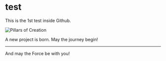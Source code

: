 # test
This is the 1st test inside Github.

![Pillars of Creation](https://user-images.githubusercontent.com/118413324/202349486-10a548e0-43e0-462d-9fd6-f69c21a3768a.jpg)


A new project is born.
May the journey begin!

******************************

And may the Force be with you!
